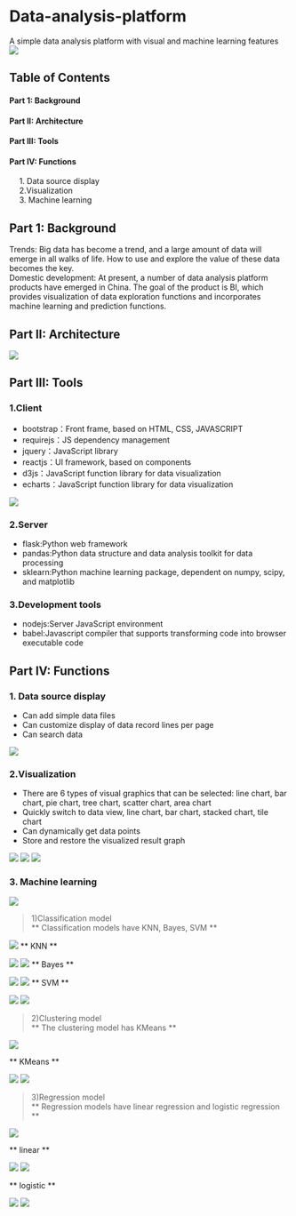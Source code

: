 # Data-analysis-platform
A simple data analysis platform with visual and machine learning features  
![](ResaultPic/main.png)
  
  
  
## Table of Contents  
#### Part 1: Background  
#### Part II: Architecture  
#### Part III: Tools  
#### Part IV: Functions  
&emsp; 1. Data source display  
&emsp; 2.Visualization  
&emsp; 3. Machine learning  
  
  
## Part 1: Background  
Trends: Big data has become a trend, and a large amount of data will emerge in all walks of life. How to use and explore the value of these data becomes the key.  
Domestic development: At present, a number of data analysis platform products have emerged in China. The goal of the product is BI, which provides visualization of data exploration functions and incorporates machine learning and prediction functions.  
  
  
## Part II: Architecture  
![](ResaultPic/Architecture.png)


## Part III: Tools    
### 1.Client  
* bootstrap：Front frame, based on HTML, CSS, JAVASCRIPT  
* requirejs：JS dependency management  
* jquery：JavaScript library  
* reactjs：UI framework, based on components  
* d3js：JavaScript function library for data visualization  
* echarts：JavaScript function library for data visualization  
  
![](ResaultPic/Client.png)
  
### 2.Server 
* flask:Python web framework  
* pandas:Python data structure and data analysis toolkit for data processing  
* sklearn:Python machine learning package, dependent on numpy, scipy, and matplotlib  

### 3.Development tools
* nodejs:Server JavaScript environment  
* babel:Javascript compiler that supports transforming code into browser executable code  


## Part IV: Functions 

### 1. Data source display  
* Can add simple data files  
* Can customize display of data record lines per page  
* Can search data  
  
  
  
![](ResaultPic/data.png)

### 2.Visualization  
* There are 6 types of visual graphics that can be selected: line chart, bar chart, pie chart, tree chart, scatter chart, area chart  
* Quickly switch to data view, line chart, bar chart, stacked chart, tile chart  
* Can dynamically get data points  
* Store and restore the visualized result graph    
  
  
  
![](ResaultPic/viz1.png)
![](ResaultPic/viz2.png)
![](ResaultPic/viz3.png)

### 3. Machine learning  

![](ResaultPic/ml.png)  
  
  
  
> 1)Classification model  
** Classification models have KNN, Bayes, SVM  **
  
  
  
![](ResaultPic/ml-CLS.png)
** KNN  **
  
  
  
![](ResaultPic/ml-KNN-viz.png)
![](ResaultPic/ml-KNN-pre.png)
** Bayes  **
  
  
  
![](ResaultPic/ml-Bayes-viz.png)
![](ResaultPic/ml-Bayes-pre.png)
** SVM  **
  
  
  
![](ResaultPic/ml-SVM-viz.png)
![](ResaultPic/ml-SVM-pre.png)


> 2)Clustering model  
** The clustering model has KMeans    **
  
  
  
![](ResaultPic/ml-CLU.png)
  
** KMeans  **
  
  
  
![](ResaultPic/ml-KMeans-viz.png)
![](ResaultPic/ml-KMeans-pre.png)


> 3)Regression model  
** Regression models have linear regression and logistic regression  **
  
  
  
![](ResaultPic/ml-REG.png)  
  
  
  
** linear **  
  
![](ResaultPic/ml-linear-viz.png)
![](ResaultPic/ml-linear-pre.png)  
  
  
  
** logistic **  

![](ResaultPic/ml-logistic-viz.png)
![](ResaultPic/ml-logistic-pre.png)






